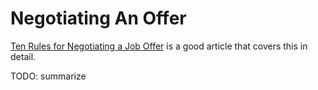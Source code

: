 
# Negotiating An Offer

[Ten Rules for Negotiating a Job Offer](https://haseebq.com/my-ten-rules-for-negotiating-a-job-offer/) is a good article that covers this in detail.

TODO: summarize
